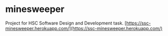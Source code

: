 # minesweeper
Project for HSC Software Design and Development task. [https://ssc-minesweeper.herokuapp.com/](https://ssc-minesweeper.herokuapp.com/)